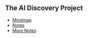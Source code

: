 ## The AI Discovery Project
 - [Mindmap](https://survivalcrziest.github.io/ai/discovery.html)
 - [Notes](notes/_template.md)
 - [More Notes](notes/index.md)

